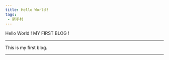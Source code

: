 ```yaml
---
title: Hello World！
tags:
 - 新手村
---
```

Hello World ! MY FIRST BLOG ! 
<!--more-->

***

This is my first blog.

---

